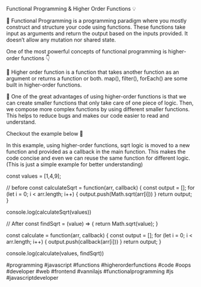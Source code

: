 Functional Programming & Higher Order Functions 💡

🔴 Functional Programming is a programming paradigm where you mostly construct and structure your code using functions. These functions take input as arguments and return the output based on the inputs provided. It doesn’t allow any mutation nor shared state.

One of the most powerful concepts of functional programming is higher-order functions 👇

🔺 Higher order function is a function that takes another function as an argument or returns a function or both. map(), filter(), forEach() are some built in higher-order functions.

🔻 One of the great advantages of using higher-order functions is that we can create smaller functions that only take care of one piece of logic. Then, we compose more complex functions by using different smaller functions. This helps to reduce bugs and makes our code easier to read and understand.

Checkout the example below 🔽

In this example, using higher-order functions, sqrt logic is moved to a new function and provided as a callback in the main function. This makes the code concise and even we can reuse the same function for different logic. (This is just a simple example for better understanding)

const values = [1,4,9];

// before
const calculateSqrt = function(arr, callback) {
const output = [];
for (let i = 0; i < arr.length; i++) {
output.push(Math.sqrt(arr[i]))
}
return output;
}

console.log(calculateSqrt(values))

// After
const findSqrt = (value) => {
return Math.sqrt(value);
}

const calculate = function(arr, callback) {
const output = [];
for (let i = 0; i < arr.length; i++) {
output.push(callback(arr[i]))
}
return output;
}

console.log(calculate(values, findSqrt))

#programming #javascript #functions #higherorderfunctions #code #oops #developer #web #frontend #vannilajs #functionalprogramming #js #javascriptdeveloper
